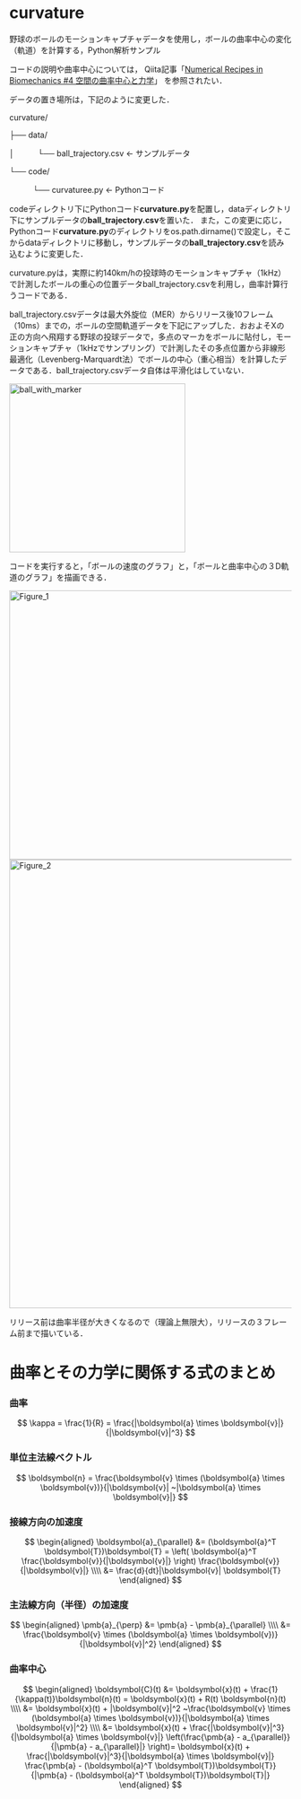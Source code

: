 # curvature
野球のボールのモーションキャプチャデータを使用し，ボールの曲率中心の変化（軌道）を計算する，Python解析サンプル

コードの説明や曲率中心については，
Qiita記事「[Numerical Recipes in Biomechanics #4 空間の曲率中心と力学](https://qiita.com/skill-vis/items/657261e08d7f8452466c)」
を参照されたい．

データの置き場所は，下記のように変更した．

curvature/

├── data/

│　　　└── ball_trajectory.csv  ← サンプルデータ

└── code/

　　　└── curvaturee.py    ← Pythonコード

codeディレクトリ下にPythonコード**curvature.py**を配置し，dataディレクトリ下にサンプルデータの**ball_trajectory.csv**を置いた．
また，この変更に応じ，Pythonコード**curvature.py**のディレクトリをos.path.dirname()で設定し，そこからdataディレクトリに移動し，サンプルデータの**ball_trajectory.csv**を読み込むように変更した．

curvature.pyは，実際に約140km/hの投球時のモーションキャプチャ（1kHz）で計測したボールの重心の位置データball_trajectory.csvを利用し，曲率計算行うコードである．

ball_trajectory.csvデータは最大外旋位（MER）からリリース後10フレーム（10ms）までの，ボールの空間軌道データを下記にアップした．おおよそXの正の方向へ飛翔する野球の投球データで，多点のマーカをボールに貼付し，モーションキャプチャ（1kHzでサンプリング）で計測したその多点位置から非線形最適化（Levenberg-Marquardt法）でボールの中心（重心相当）を計算したデータである．ball_trajectory.csvデータ自体は平滑化はしていない．

<img width="314" height="301" alt="ball_with_marker" src="https://github.com/user-attachments/assets/3d000190-86c3-43a0-8074-e02894d3f808" />


コードを実行すると，「ボールの速度のグラフ」と，「ボールと曲率中心の３D軌道のグラフ」を描画できる．

<img width="640" height="480" alt="Figure_1" src="https://github.com/user-attachments/assets/431ef70a-9b00-46f2-8235-0358837dee1c" />

<img width="1000" height="800" alt="Figure_2" src="https://github.com/user-attachments/assets/165af1ab-3d66-43e6-bd32-cb30e1480811" />


リリース前は曲率半径が大きくなるので（理論上無限大），リリースの３フレーム前まで描いている．

# 曲率とその力学に関係する式のまとめ
### 曲率
$$
\kappa = \frac{1}{R} = \frac{|\boldsymbol{a} \times \boldsymbol{v}|}{|\boldsymbol{v}|^3}
$$
### 単位主法線ベクトル
$$
\boldsymbol{n}  = \frac{\boldsymbol{v} \times (\boldsymbol{a} \times \boldsymbol{v})}{|\boldsymbol{v}| ~|\boldsymbol{a} \times \boldsymbol{v}|}
$$

### 接線方向の加速度
$$
\begin{aligned}
\boldsymbol{a}_{\parallel} &= (\boldsymbol{a}^T \boldsymbol{T})\boldsymbol{T} = \left( \boldsymbol{a}^T \frac{\boldsymbol{v}}{|\boldsymbol{v}|} \right) \frac{\boldsymbol{v}}{|\boldsymbol{v}|}
\\\\
&= \frac{d}{dt}|\boldsymbol{v}| \boldsymbol{T}
\end{aligned}
$$

### 主法線方向（半径）の加速度
$$
\begin{aligned}
\pmb{a}_{\perp} &= \pmb{a} - \pmb{a}_{\parallel}
\\\\
&= \frac{\boldsymbol{v} \times (\boldsymbol{a} \times \boldsymbol{v})}{|\boldsymbol{v}|^2}
\end{aligned}
$$

### 曲率中心
$$
\begin{aligned}
\boldsymbol{C}(t) &= \boldsymbol{x}(t) + \frac{1}{\kappa(t)}\boldsymbol{n}(t) = \boldsymbol{x}(t) + R(t) \boldsymbol{n}(t)
\\\\
&= \boldsymbol{x}(t) + 
|\boldsymbol{v}|^2 ~\frac{\boldsymbol{v} \times (\boldsymbol{a} \times \boldsymbol{v})}{|\boldsymbol{a} \times \boldsymbol{v}|^2}
\\\\
&= \boldsymbol{x}(t) + \frac{|\boldsymbol{v}|^3}{|\boldsymbol{a} \times \boldsymbol{v}|}
\left(\frac{\pmb{a} - a_{\parallel}}{|\pmb{a} - a_{\parallel}|} \right)= \boldsymbol{x}(t) + \frac{|\boldsymbol{v}|^3}{|\boldsymbol{a} \times \boldsymbol{v}|}
\frac{\pmb{a} - (\boldsymbol{a}^T \boldsymbol{T})\boldsymbol{T}}{|\pmb{a} - (\boldsymbol{a}^T \boldsymbol{T})\boldsymbol{T}|}
\end{aligned}
$$
